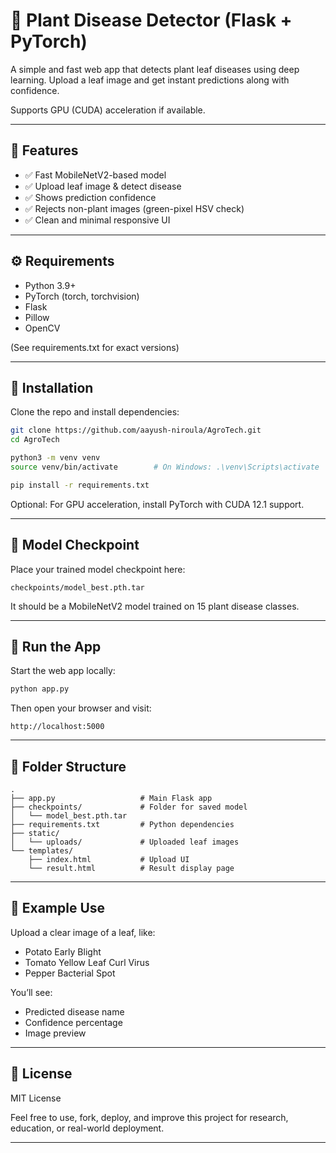 
# 🌿 Plant Disease Detector (Flask + PyTorch)

A simple and fast web app that detects plant leaf diseases using deep learning. Upload a leaf image and get instant predictions along with confidence.

Supports GPU (CUDA) acceleration if available.

---

## 🔧 Features

- ✅ Fast MobileNetV2-based model
- ✅ Upload leaf image & detect disease
- ✅ Shows prediction confidence
- ✅ Rejects non-plant images (green-pixel HSV check)
- ✅ Clean and minimal responsive UI

---

## ⚙️ Requirements

- Python 3.9+
- PyTorch (torch, torchvision)
- Flask
- Pillow
- OpenCV

(See requirements.txt for exact versions)

---

## 🚀 Installation

Clone the repo and install dependencies:

```bash
git clone https://github.com/aayush-niroula/AgroTech.git
cd AgroTech

python3 -m venv venv
source venv/bin/activate        # On Windows: .\venv\Scripts\activate

pip install -r requirements.txt
````

Optional: For GPU acceleration, install PyTorch with CUDA 12.1 support.

---

## 📂 Model Checkpoint

Place your trained model checkpoint here:

```
checkpoints/model_best.pth.tar
```

It should be a MobileNetV2 model trained on 15 plant disease classes.

---

## 🧪 Run the App

Start the web app locally:

```bash
python app.py
```

Then open your browser and visit:

```
http://localhost:5000
```

---

## 📁 Folder Structure

```
.
├── app.py                   # Main Flask app
├── checkpoints/             # Folder for saved model
│   └── model_best.pth.tar
├── requirements.txt         # Python dependencies
├── static/
│   └── uploads/             # Uploaded leaf images
└── templates/
    ├── index.html           # Upload UI
    └── result.html          # Result display page
```

---

## 📸 Example Use

Upload a clear image of a leaf, like:

* Potato Early Blight
* Tomato Yellow Leaf Curl Virus
* Pepper Bacterial Spot

You’ll see:

* Predicted disease name
* Confidence percentage
* Image preview

---

## 📄 License

MIT License

Feel free to use, fork, deploy, and improve this project for research, education, or real-world deployment.

---
